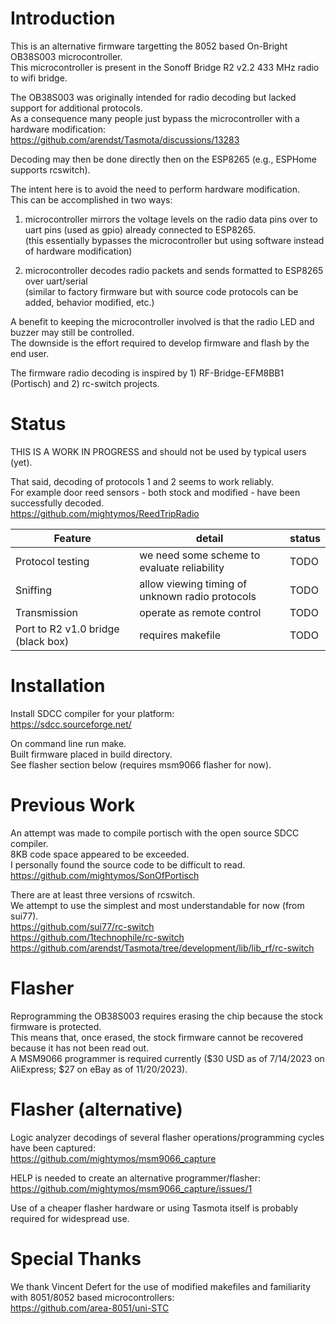 # Introduction

This is an alternative firmware targetting the 8052 based On-Bright OB38S003 microcontroller.  
This microcontroller is present in the Sonoff Bridge R2 v2.2 433 MHz radio to wifi bridge.  


The OB38S003 was originally intended for radio decoding but lacked support for additional protocols.  
As a consequence many people just bypass the microcontroller with a hardware modification:  
https://github.com/arendst/Tasmota/discussions/13283  

Decoding may then be done directly then on the ESP8265 (e.g., ESPHome supports rcswitch).  


The intent here is to avoid the need to perform hardware modification.  
This can be accomplished in two ways:  

1) microcontroller mirrors the voltage levels on the radio data pins over to uart pins (used as gpio) already connected to ESP8265.  
   (this essentially bypasses the microcontroller but using software instead of hardware modification)  
   
2) microcontroller decodes radio packets and sends formatted to ESP8265 over uart/serial  
   (similar to factory firmware but with source code protocols can be added, behavior modified, etc.)  
   
A benefit to keeping the microcontroller involved is that the radio LED and buzzer may still be controlled.  
The downside is the effort required to develop firmware and flash by the end user.  

The firmware radio decoding is inspired by 1) RF-Bridge-EFM8BB1 (Portisch) and 2) rc-switch projects.  

# Status
THIS IS A WORK IN PROGRESS and should not be used by typical users (yet).  

That said, decoding of protocols 1 and 2 seems to work reliably.  
For example door reed sensors - both stock and modified - have been successfully decoded.  
https://github.com/mightymos/ReedTripRadio  

| Feature | detail | status |
| ------------- | ------------- | ------------- |
| Protocol testing | we need some scheme to evaluate reliability | TODO |
| Sniffing | allow viewing timing of unknown radio protocols | TODO |
| Transmission | operate as remote control | TODO |
| Port to R2 v1.0 bridge (black box) | requires makefile | TODO |

# Installation
Install SDCC compiler for your platform:  
https://sdcc.sourceforge.net/  

On command line run make.  
Built firmware placed in build directory.  
See flasher section below (requires msm9066 flasher for now).

# Previous Work

An attempt was made to compile portisch with the open source SDCC compiler.  
8KB code space appeared to be exceeded.  
I personally found the source code to be difficult to read.  
https://github.com/mightymos/SonOfPortisch

There are at least three versions of rcswitch.  
We attempt to use the simplest and most understandable for now (from sui77).  
https://github.com/sui77/rc-switch  
https://github.com/1technophile/rc-switch  
https://github.com/arendst/Tasmota/tree/development/lib/lib_rf/rc-switch  
 

# Flasher
Reprogramming the OB38S003 requires erasing the chip because the stock firmware is protected.  
This means that, once erased, the stock firmware cannot be recovered because it has not been read out.  
A MSM9066 programmer is required currently ($30 USD as of 7/14/2023 on AliExpress; $27 on eBay as of 11/20/2023).  

# Flasher (alternative)
Logic analyzer decodings of several flasher operations/programming cycles have been captured:  
https://github.com/mightymos/msm9066_capture  

HELP is needed to create an alternative programmer/flasher:  
https://github.com/mightymos/msm9066_capture/issues/1  


Use of a cheaper flasher hardware or using Tasmota itself is probably required for widespread use.  


# Special Thanks
We thank Vincent Defert for the use of modified makefiles and familiarity with 8051/8052 based microcontrollers:  
https://github.com/area-8051/uni-STC
